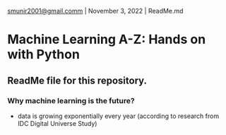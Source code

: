 smunir2001@gmail.comm | November 3, 2022 | ReadMe.md
# Machine Learning A-Z: Hands on with Python
## ReadMe file for this repository.
### Why machine learning is the future?
* data is growing exponentially every year (according to research from IDC Digital Universe Study)